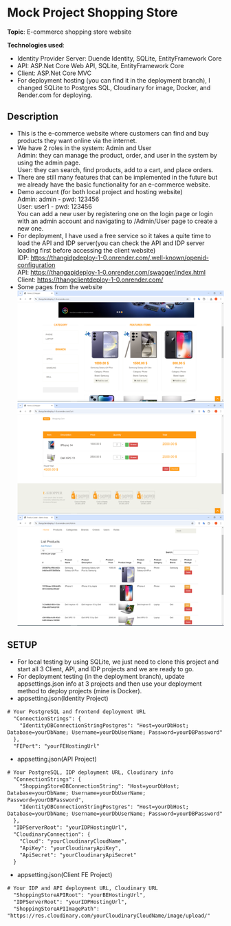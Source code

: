 # Mock Project Shopping Store

**Topic**: E-commerce shopping store website

**Technologies used**:

- Identity Provider Server: Duende Identity, SQLite, EntityFramework Core
- API: ASP.Net Core Web API, SQLite, EntityFramework Core
- Client: ASP.Net Core MVC
- For deployment hosting (you can find it in the deployment branch), I changed SQLite to Postgres SQL, Cloudinary for image, Docker, and Render.com for deploying.

## Description

- This is the e-commerce website where customers can find and buy products they want online via the internet.
- We have 2 roles in the system: Admin and User<br/>
    Admin: they can manage the product, order, and user in the system by using the admin page.<br/>
    User: they can search, find products, add to a cart, and place orders.
- There are still many features that can be implemented in the future but we already have the basic functionality for an e-commerce website.
- Demo account (for both local project and hosting website) <br/>
  Admin: admin - pwd: 123456 <br/>
  User: user1 - pwd: 123456 <br/>
  You can add a new user by registering one on the login page or login with an admin account and navigating to /Admin/User page to create a new one.
- For deployment, I have used a free service so it takes a quite time to load the API and IDP server(you can check the API and IDP server loading first before accessing the client website)<br />
IDP: https://thangidpdeploy-1-0.onrender.com/.well-known/openid-configuration<br />
API: https://thangapideploy-1-0.onrender.com/swagger/index.html <br />
Client: https://thangclientdeploy-1-0.onrender.com/
- Some pages from the website<br/>
    ![home](./Docs/images/home.PNG)
    ![cart](./Docs/images/cart.PNG)
    ![admin](./Docs/images/admin.PNG)
  

## SETUP
- For local testing by using SQLite, we just need to clone this project and start all 3 Client, API, and IDP projects and we are ready to go.
- For deployment testing (in the deployment branch), update appsettings.json info at 3 projects and then use your deployment method to deploy projects (mine is Docker).
- appsetting.json(Identity Project)
```
# Your PostgreSQL and frontend deployment URL 
  "ConnectionStrings": {
    "IdentityDBConnectionStringPostgres": "Host=yourDbHost; Database=yourDbName; Username=yourDbUserName; Password=yourDBPassword"
  },
  "FEPort": "yourFEHostingUrl"
```
- appsetting.json(API Project)
```
# Your PostgreSQL, IDP deployment URL, Cloudinary info
  "ConnectionStrings": {
    "ShoppingStoreDBConnectionString": "Host=yourDbHost; Database=yourDbName; Username=yourDbUserName; Password=yourDBPassword",
    "IdentityDBConnectionStringPostgres": "Host=yourDbHost; Database=yourDbName; Username=yourDbUserName; Password=yourDBPassword"
  },
  "IDPServerRoot": "yourIDPHostingUrl",
  "CloudinaryConnection": {
    "Cloud": "yourCloudinaryCloudName",
    "ApiKey": "yourCloudinaryApiKey",
    "ApiSecret": "yourCloudinaryApiSecret"
  }
```
- appsetting.json(Client FE Project)
```
# Your IDP and API deployment URL, Cloudinary URL
  "ShoppingStoreAPIRoot": "yourBEHostingUrl",
  "IDPServerRoot": "yourIDPHostingUrl",
  "ShoppingStoreAPIImagePath": "https://res.cloudinary.com/yourCloudinaryCloudName/image/upload/"
```




  
